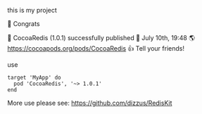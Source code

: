 this is my project

 🎉  Congrats

 🚀  CocoaRedis (1.0.1) successfully published
 📅  July 10th, 19:48
 🌎  https://cocoapods.org/pods/CocoaRedis
 👍  Tell your friends!

use

```
target 'MyApp' do
  pod 'CocoaRedis', '~> 1.0.1'
end

```
More use please see:
https://github.com/dizzus/RedisKit
 
